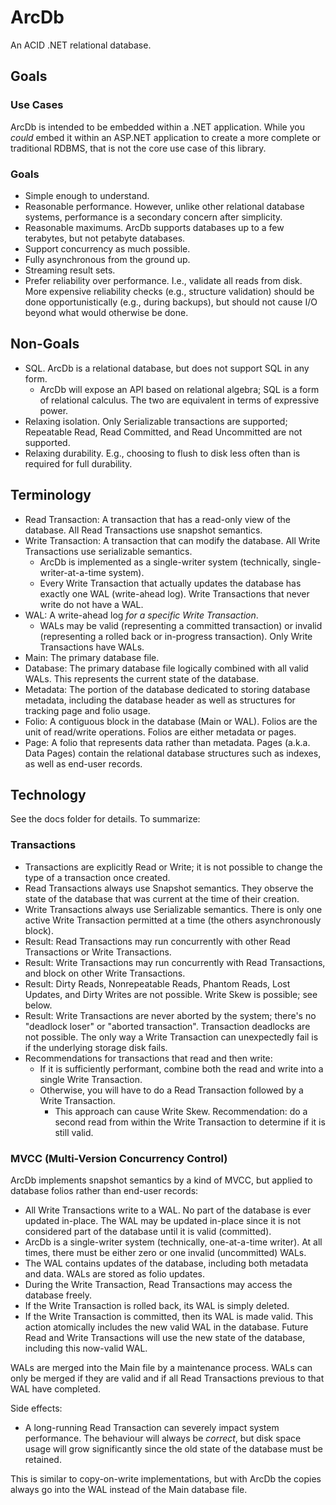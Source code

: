 # ArcDb

An ACID .NET relational database.

## Goals

### Use Cases

ArcDb is intended to be embedded within a .NET application. While you *could* embed it within an ASP.NET application to create a more complete or traditional RDBMS, that is not the core use case of this library.

### Goals

- Simple enough to understand.
- Reasonable performance. However, unlike other relational database systems, performance is a secondary concern after simplicity.
- Reasonable maximums. ArcDb supports databases up to a few terabytes, but not petabyte databases.
- Support concurrency as much possible.
- Fully asynchronous from the ground up.
- Streaming result sets.
- Prefer reliability over performance. I.e., validate all reads from disk. More expensive reliability checks (e.g., structure validation) should be done opportunistically (e.g., during backups), but should not cause I/O beyond what would otherwise be done.

## Non-Goals

- SQL. ArcDb is a relational database, but does not support SQL in any form.
  - ArcDb will expose an API based on relational algebra; SQL is a form of relational calculus. The two are equivalent in terms of expressive power.
- Relaxing isolation. Only Serializable transactions are supported; Repeatable Read, Read Committed, and Read Uncommitted are not supported.
- Relaxing durability. E.g., choosing to flush to disk less often than is required for full durability.

## Terminology

- Read Transaction: A transaction that has a read-only view of the database. All Read Transactions use snapshot semantics.
- Write Transaction: A transaction that can modify the database. All Write Transactions use serializable semantics.
  - ArcDb is implemented as a single-writer system (technically, single-writer-at-a-time system).
  - Every Write Transaction that actually updates the database has exactly one WAL (write-ahead log). Write Transactions that never write do not have a WAL.
- WAL: A write-ahead log *for a specific Write Transaction*.
  - WALs may be valid (representing a committed transaction) or invalid (representing a rolled back or in-progress transaction). Only Write Transactions have WALs.
- Main: The primary database file.
- Database: The primary database file logically combined with all valid WALs. This represents the current state of the database.
- Metadata: The portion of the database dedicated to storing database metadata, including the database header as well as structures for tracking page and folio usage.
- Folio: A contiguous block in the database (Main or WAL). Folios are the unit of read/write operations. Folios are either metadata or pages.
- Page: A folio that represents data rather than metadata. Pages (a.k.a. Data Pages) contain the relational database structures such as indexes, as well as end-user records.

## Technology

See the docs folder for details. To summarize:

### Transactions

- Transactions are explicitly Read or Write; it is not possible to change the type of a transaction once created.
- Read Transactions always use Snapshot semantics. They observe the state of the database that was current at the time of their creation.
- Write Transactions always use Serializable semantics. There is only one active Write Transaction permitted at a time (the others asynchronously block).
- Result: Read Transactions may run concurrently with other Read Transactions or Write Transactions.
- Result: Write Transactions may run concurrently with Read Transactions, and block on other Write Transactions.
- Result: Dirty Reads, Nonrepeatable Reads, Phantom Reads, Lost Updates, and Dirty Writes are not possible. Write Skew is possible; see below.
- Result: Write Transactions are never aborted by the system; there's no "deadlock loser" or "aborted transaction". Transaction deadlocks are not possible. The only way a Write Transaction can unexpectedly fail is if the underlying storage disk fails.
- Recommendations for transactions that read and then write:
  - If it is sufficiently performant, combine both the read and write into a single Write Transaction.
  - Otherwise, you will have to do a Read Transaction followed by a Write Transaction.
    - This approach can cause Write Skew. Recommendation: do a second read from within the Write Transaction to determine if it is still valid.

### MVCC (Multi-Version Concurrency Control)

ArcDb implements snapshot semantics by a kind of MVCC, but applied to database folios rather than end-user records:

- All Write Transactions write to a WAL. No part of the database is ever updated in-place. The WAL may be updated in-place since it is not considered part of the database until it is valid (committed).
- ArcDb is a single-writer system (technically, one-at-a-time writer). At all times, there must be either zero or one invalid (uncommitted) WALs.
- The WAL contains updates of the database, including both metadata and data. WALs are stored as folio updates.
- During the Write Transaction, Read Transactions may access the database freely.
- If the Write Transaction is rolled back, its WAL is simply deleted.
- If the Write Transaction is committed, then its WAL is made valid. This action atomically includes the new valid WAL in the database. Future Read and Write Transactions will use the new state of the database, including this now-valid WAL.

WALs are merged into the Main file by a maintenance process. WALs can only be merged if they are valid and if all Read Transactions previous to that WAL have completed.

Side effects:
- A long-running Read Transaction can severely impact system performance. The behaviour will always be *correct*, but disk space usage will grow significantly since the old state of the database must be retained.

This is similar to copy-on-write implementations, but with ArcDb the copies always go into the WAL instead of the Main database file.
